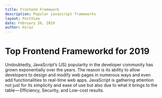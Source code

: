 ```yaml
---
title: Frontend Framework
description: Popular javascript frameworks
layout: PostView
date: February 26, 2019
author: Hiraz
---
```


# Top Frontend Frameworkd for 2019

Undoubtedly, JavaScript’s (JS) popularity in the developer community has grown exponentially over the years. The reason is its ability to allow developers to design and modify web pages in numerous ways and even add functionalities to real-time web apps. JavaScript is gathering attention not just for its simplicity and ease of use but also due to what it brings to the table — Efficiency, Security, and Low-cost results.
